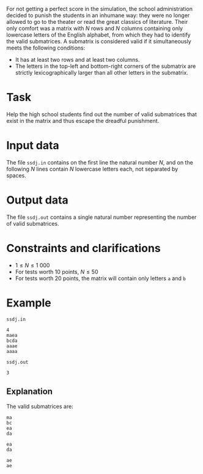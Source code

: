 For not getting a perfect score in the simulation, the school administration decided to punish the students in an inhumane way: they were no longer allowed to go to the theater or read the great classics of literature. Their only comfort was a matrix with $N$ rows and $N$ columns containing only lowercase letters of the English alphabet, from which they had to identify the valid submatrices. A submatrix is considered valid if it simultaneously meets the following conditions:

* It has at least two rows and at least two columns.
* The letters in the top-left and bottom-right corners of the submatrix are strictly lexicographically larger than all other letters in the submatrix.

# Task

Help the high school students find out the number of valid submatrices that exist in the matrix and thus escape the dreadful punishment.

# Input data

The file `ssdj.in` contains on the first line the natural number $N$, and on the following $N$ lines contain $N$ lowercase letters each, not separated by spaces.

# Output data

The file `ssdj.out` contains a single natural number representing the number of valid submatrices.

# Constraints and clarifications

* $1 \leq N \leq 1 \ 000$
* For tests worth $10$ points, $N \leq 50$
* For tests worth $20$ points, the matrix will contain only letters `a` and `b`

# Example

`ssdj.in`
```
4
maea
bcda
aaae
aaaa
```

`ssdj.out`
```
3
```

## Explanation

The valid submatrices are:

```
ma
bc
ea
da

ea
da

ae
ae
